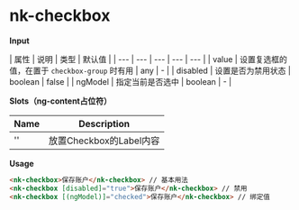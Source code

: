 # nk-checkbox

**Input**

| 属性 | 说明 |  类型 | 默认值 |
| --- | --- | --- | --- | --- |
| value | 设置复选框的值，在置于 `checkbox-group` 时有用 | any | - |
| disabled | 设置是否为禁用状态 | boolean | false |
| ngModel | 指定当前是否选中 | boolean | - |
 
**Slots（ng-content占位符）**

| Name | Description |
| --- | --- |
| '' | 放置Checkbox的Label内容 |

**Usage**

```html
<nk-checkbox>保存账户</nk-checkbox> // 基本用法
<nk-checkbox [disabled]="true">保存账户</nk-checkbox> // 禁用
<nk-checkbox [(ngModel)]="checked">保存账户</nk-checkbox> // 绑定值
```
